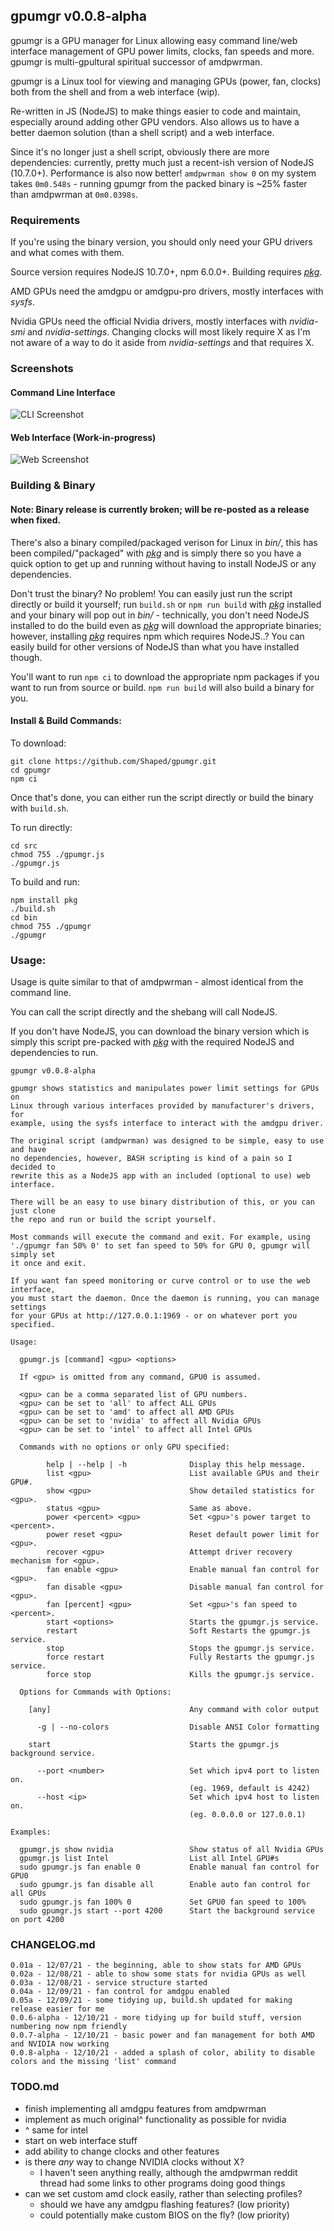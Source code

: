 ## gpumgr v0.0.8-alpha

gpumgr is a GPU manager for Linux allowing easy command line/web interface management of GPU power limits, clocks, fan speeds and more. gpumgr is multi-gpultural spiritual successor of amdpwrman. 

gpumgr is a Linux tool for viewing and managing GPUs (power, fan, clocks) both from the shell and from a web interface (wip).

Re-written in JS (NodeJS) to make things easier to code and maintain, especially around adding other GPU vendors. Also allows us to have a better daemon solution (than a shell script) and a web interface.

Since it's no longer just a shell script, obviously there are more dependencies: currently, pretty much just a recent-ish version of NodeJS (10.7.0+). Performance is also now better!  `amdpwrman show 0` on my system takes `0m0.548s` - running gpumgr from the packed binary is \~25% faster than amdpwrman at `0m0.0398s`.

### Requirements

If you're using the binary version, you should only need your GPU drivers and what comes with them.

Source version requires NodeJS 10.7.0+, npm 6.0.0+. Building requires *[pkg](https://github.com/vercel/pkg)*.

AMD GPUs need the amdgpu or amdgpu-pro drivers, mostly interfaces with *sysfs*.

Nvidia GPUs need the official Nvidia drivers, mostly interfaces with *nvidia-smi* and *nvidia-settings*. Changing clocks will most likely require X as I'm not aware of a way to do it aside from *nvidia-settings* and that requires X.

### Screenshots

#### Command Line Interface
![CLI Screenshot](https://shaped.ca/gpumgr-screenshot-0.jpg)

#### Web Interface (Work-in-progress)
![Web Screenshot](https://shaped.ca/gpumgr-screenshot-2.jpg)

### Building & Binary

#### Note: Binary release is currently broken; will be re-posted as a release when fixed.

There's also a binary compiled/packaged verison for Linux in *bin/*, this has been compiled/"packaged" with *[pkg](https://github.com/vercel/pkg)* and is simply there so you have a quick option to get up and running without having to install NodeJS or any dependencies.

Don't trust the binary? No problem! You can easily just run the script directly or build it yourself; run `build.sh` or `npm run build` with *[pkg](https://github.com/vercel/pkg)* installed and your binary will pop out in *bin/* - technically, you don't need NodeJS installed to do the build even as *[pkg](https://github.com/vercel/pkg)* will download the appropriate binaries; however, installing *[pkg](https://github.com/vercel/pkg)* requires npm which requires NodeJS..? You can easily build for other versions of NodeJS than what you have installed though.

You'll want to run `npm ci` to download the appropriate npm packages if you want to run from source or build. `npm run build` will also build a binary for you.

#### Install & Build Commands:

To download:

```
git clone https://github.com/Shaped/gpumgr.git
cd gpumgr
npm ci
```

Once that's done, you can either run the script directly or build the binary with `build.sh`.

To run directly:
```
cd src
chmod 755 ./gpumgr.js
./gpumgr.js
```

To build and run:
```
npm install pkg
./build.sh
cd bin
chmod 755 ./gpumgr
./gpumgr
```

### Usage:

Usage is quite similar to that of amdpwrman - almost identical from the command line.

You can call the script directly and the shebang will call NodeJS.

If you don't have NodeJS, you can download the binary version which is simply this script pre-packed with *[pkg](https://github.com/vercel/pkg)* with the required NodeJS and dependencies to run.

```
gpumgr v0.0.8-alpha

gpumgr shows statistics and manipulates power limit settings for GPUs on
Linux through various interfaces provided by manufacturer's drivers, for
example, using the sysfs interface to interact with the amdgpu driver.

The original script (amdpwrman) was designed to be simple, easy to use and have
no dependencies, however, BASH scripting is kind of a pain so I decided to
rewrite this as a NodeJS app with an included (optional to use) web interface.

There will be an easy to use binary distribution of this, or you can just clone
the repo and run or build the script yourself.

Most commands will execute the command and exit. For example, using
'./gpumgr fan 50% 0' to set fan speed to 50% for GPU 0, gpumgr will simply set
it once and exit.

If you want fan speed monitoring or curve control or to use the web interface,
you must start the daemon. Once the daemon is running, you can manage settings
for your GPUs at http://127.0.0.1:1969 - or on whatever port you specified.

Usage:

  gpumgr.js [command] <gpu> <options>

  If <gpu> is omitted from any command, GPU0 is assumed.

  <gpu> can be a comma separated list of GPU numbers.
  <gpu> can be set to 'all' to affect ALL GPUs
  <gpu> can be set to 'amd' to affect all AMD GPUs
  <gpu> can be set to 'nvidia' to affect all Nvidia GPUs
  <gpu> can be set to 'intel' to affect all Intel GPUs

  Commands with no options or only GPU specified:

        help | --help | -h              Display this help message.
        list <gpu>                      List available GPUs and their GPU#.
        show <gpu>                      Show detailed statistics for <gpu>.
        status <gpu>                    Same as above.
        power <percent> <gpu>           Set <gpu>'s power target to <percent>.
        power reset <gpu>               Reset default power limit for <gpu>.
        recover <gpu>                   Attempt driver recovery mechanism for <gpu>.
        fan enable <gpu>                Enable manual fan control for <gpu>.
        fan disable <gpu>               Disable manual fan control for <gpu>.
        fan [percent] <gpu>             Set <gpu>'s fan speed to <percent>.
        start <options>                 Starts the gpumgr.js service.
        restart                         Soft Restarts the gpumgr.js service.
        stop                            Stops the gpumgr.js service.
        force restart                   Fully Restarts the gpumgr.js service.
        force stop                      Kills the gpumgr.js service.

  Options for Commands with Options:

    [any]                               Any command with color output

      -g | --no-colors                  Disable ANSI Color formatting

    start                               Starts the gpumgr.js background service.

      --port <number>                   Set which ipv4 port to listen on.
                                        (eg. 1969, default is 4242)
      --host <ip>                       Set which ipv4 host to listen on.
                                        (eg. 0.0.0.0 or 127.0.0.1)

Examples:

  gpumgr.js show nvidia                 Show status of all Nvidia GPUs
  gpumgr.js list Intel                  List all Intel GPU#s
  sudo gpumgr.js fan enable 0           Enable manual fan control for GPU0
  sudo gpumgr.js fan disable all        Enable auto fan control for all GPUs
  sudo gpumgr.js fan 100% 0             Set GPU0 fan speed to 100%
  sudo gpumgr.js start --port 4200      Start the background service on port 4200
```
### CHANGELOG.md

```
0.01a - 12/07/21 - the beginning, able to show stats for AMD GPUs
0.02a - 12/08/21 - able to show some stats for nvidia GPUs as well
0.03a - 12/08/21 - service structure started
0.04a - 12/09/21 - fan control for amdgpu enabled
0.05a - 12/09/21 - some tidying up, build.sh updated for making release easier for me
0.0.6-alpha - 12/10/21 - more tidying up for build stuff, version numbering now npm friendly
0.0.7-alpha - 12/10/21 - basic power and fan management for both AMD and NVIDIA now working
0.0.8-alpha - 12/10/21 - added a splash of color, ability to disable colors and the missing 'list' command
```
### TODO.md

- finish implementing all amdgpu features from amdpwrman
- implement as much original^ functionality as possible for nvidia
- ^ same for intel
- start on web interface stuff
- add ability to change clocks and other features
- is there *any* way to change NVIDIA clocks without X?
  - I haven't seen anything really, although the amdpwrman reddit thread had some links to other programs doing good things
- can we set custom amd clock easily, rather than selecting profiles?
  - should we have any amdgpu flashing features? (low priority)
  - could potentially make custom BIOS on the fly? (low priority)
 
